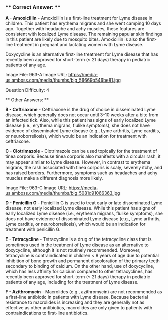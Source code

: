 ### ** Correct Answer: **

**A - Amoxicillin** - Amoxicillin is a first-line treatment for Lyme disease in children. This patient has erythema migrans and she went camping 10 days ago. Together with headache and achy muscles, these features are consistent with localized Lyme disease. The remaining papular skin findings in this patient are likely due to mosquito bites. Amoxicillin is also the first-line treatment in pregnant and lactating women with Lyme disease.

Doxycycline is an alternative first-line treatment for Lyme disease that has recently been approved for short-term (≤ 21 days) therapy in pediatric patients of any age.

Image File: 963-A
Image URL: https://media-us.amboss.com/media/thumbs/big_56669b546be81.jpg

Question Difficulty: 4

** Other Answers: **

**B - Ceftriaxone** - Ceftriaxone is the drug of choice in disseminated Lyme disease, which generally does not occur until 3–10 weeks after a bite from an infected tick. Also, while this patient has signs of early localized Lyme disease (i.e., erythema migrans, flulike symptoms), she does not have evidence of disseminated Lyme disease (e.g., Lyme arthritis, Lyme carditis, or neuroborreliosis), which would be an indication for treatment with ceftriaxone.

**C - Clotrimazole** - Clotrimazole can be used topically for the treatment of tinea corporis. Because tinea corporis also manifests with a circular rash, it may appear similar to Lyme disease. However, in contrast to erythema migrans, the rash associated with tinea corporis is scaly, severely itchy, and has raised borders. Furthermore, symptoms such as headaches and achy muscles make a different diagnosis more likely.

Image File: 963-C
Image URL: https://media-us.amboss.com/media/thumbs/big_5081d91066363.jpg

**D - Penicillin G** - Penicillin G is used to treat early or late disseminated Lyme disease, not early localized Lyme disease. While this patient has signs of early localized Lyme disease (i.e., erythema migrans, flulike symptoms), she does not have evidence of disseminated Lyme disease (e.g., Lyme arthritis, Lyme carditis, or neuroborreliosis), which would be an indication for treatment with penicillin G.

**E - Tetracycline** - Tetracycline is a drug of the tetracycline class that is sometimes used in the treatment of Lyme disease as an alternative to doxycycline, although it is not routinely recommended. Moreover, tetracycline is contraindicated in children < 8 years of age due to potential inhibition of bone growth and permanent discoloration of the primary teeth secondary to binding of calcium. On the other hand, use of doxycycline, which has less affinity for calcium compared to other tetracyclines, has recently been approved for short-term (≤ 21 days) therapy in pediatric patients of any age, including for the treatment of Lyme disease.

**F - Azithromycin** - Macrolides (e.g., azithromycin) are not recommended as a first-line antibiotic in patients with Lyme disease. Because bacterial resistance to macrolides is increasing and they are generally not as effective as other antibiotics, macrolides are only given to patients with contraindications to first-line antibiotics.

